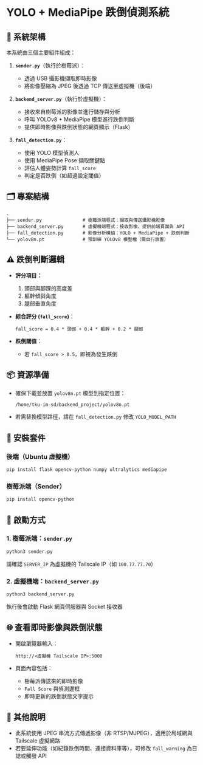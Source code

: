 
#  YOLO + MediaPipe 跌倒偵測系統

## 🧩 系統架構

本系統由三個主要組件組成：

1. **`sender.py`**（執行於樹莓派）：
   - 透過 USB 攝影機擷取即時影像
   - 將影像壓縮為 JPEG 後透過 TCP 傳送至虛擬機（後端）

2. **`backend_server.py`**（執行於虛擬機）：
   - 接收來自樹莓派的影像並進行儲存與分析
   - 呼叫 YOLOv8 + MediaPipe 模型進行跌倒判斷
   - 提供即時影像與跌倒狀態的網頁顯示（Flask）

3. **`fall_detection.py`**：
   - 使用 YOLO 模型偵測人
   - 使用 MediaPipe Pose 擷取關鍵點
   - 評估人體姿勢計算 `fall_score`
   - 判定是否跌倒（如超過設定閾值）

## 🗂️ 專案結構

```
.
├── sender.py               # 樹莓派端程式：擷取與傳送攝影機影像
├── backend_server.py       # 虛擬機端程式：接收影像、提供前端頁面與 API
├── fall_detection.py       # 影像分析模組：YOLO + MediaPipe + 跌倒判斷
└── yolov8n.pt              # 預訓練 YOLOv8 模型檔（需自行放置）
```

## ⚠️ 跌倒判斷邏輯

- **評分項目：**
  1. 頭部與腳踝的高度差
  2. 軀幹傾斜角度
  3. 腿部垂直角度

- **綜合評分 (`fall_score`)**：
  ```text
  fall_score = 0.4 * 頭部 + 0.4 * 軀幹 + 0.2 * 腿部
  ```

- **跌倒閾值**：
  - 若 `fall_score > 0.5`，即視為發生跌倒

## 📦 資源準備

- 確保下載並放置 `yolov8n.pt` 模型到指定位置：
  ```
  /home/tku-im-sd/backend_project/yolov8n.pt
  ```
- 若需替換模型路徑，請在 `fall_detection.py` 修改 `YOLO_MODEL_PATH`


## 🔧 安裝套件

### 後端（Ubuntu 虛擬機）

```bash
pip install flask opencv-python numpy ultralytics mediapipe
```

### 樹莓派端（Sender）

```bash
pip install opencv-python
```

## 🚀 啟動方式

### 1. 樹莓派端：`sender.py`

```bash
python3 sender.py
```

請確認 `SERVER_IP` 為虛擬機的 Tailscale IP（如 `100.77.77.70`）

### 2. 虛擬機端：`backend_server.py`

```bash
python3 backend_server.py
```

執行後會啟動 Flask 網頁伺服器與 Socket 接收器

## 🌐 查看即時影像與跌倒狀態

- 開啟瀏覽器輸入：
  
  ```
  http://<虛擬機 Tailscale IP>:5000
  ```

- 頁面內容包括：
  - 樹莓派傳送來的即時影像
  - `Fall Score` 與偵測邊框
  - 即時更新的跌倒狀態文字提示


## 📌 其他說明

- 此系統使用 JPEG 串流方式傳遞影像（非 RTSP/MJPEG），適用於局域網與 Tailscale 虛擬網路
- 若要延伸功能（如紀錄跌倒時間、連接資料庫等），可修改 `fall_warning` 為日誌或觸發 API
